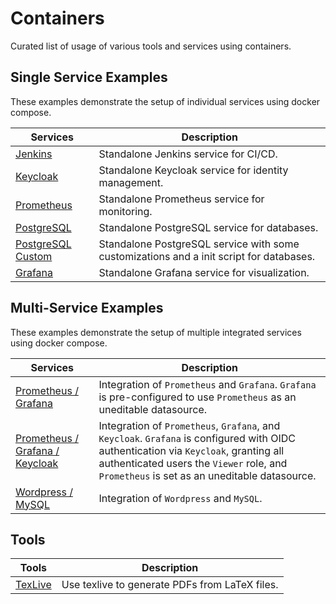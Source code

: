 # Containers

Curated list of usage of various tools and services using containers.

## Single Service Examples

These examples demonstrate the setup of individual services using docker compose.

| Services                             | Description                                                                             |
| ------------------------------------ | --------------------------------------------------------------------------------------- |
| [Jenkins](jenkins)                   | Standalone Jenkins service for CI/CD.                                                   |
| [Keycloak](keycloak)                 | Standalone Keycloak service for identity management.                                    |
| [Prometheus](prometheus)             | Standalone Prometheus service for monitoring.                                           |
| [PostgreSQL](postgres)               | Standalone PostgreSQL service for databases.                                            |
| [PostgreSQL Custom](postgres-custom) | Standalone PostgreSQL service with some customizations and a init script for databases. |
| [Grafana](grafana)                   | Standalone Grafana service for visualization.                                           |

## Multi-Service Examples

These examples demonstrate the setup of multiple integrated services using docker compose.

| Services                                                       | Description                                                                                                                                                                                                                       |
| -------------------------------------------------------------- | --------------------------------------------------------------------------------------------------------------------------------------------------------------------------------------------------------------------------------- |
| [Prometheus / Grafana](prometheus-grafana)                     | Integration of `Prometheus` and `Grafana`. `Grafana` is pre-configured to use `Prometheus` as an uneditable datasource.                                                                                                           |
| [Prometheus / Grafana / Keycloak](prometheus-grafana-keycloak) | Integration of `Prometheus`, `Grafana`, and `Keycloak`. `Grafana` is configured with OIDC authentication via `Keycloak`, granting all authenticated users the `Viewer` role, and `Prometheus` is set as an uneditable datasource. |
| [Wordpress / MySQL](wordpress-mysql)                           | Integration of `Wordpress` and `MySQL`.                                                                                                                                                                                           |

## Tools

| Tools              | Description                                    |
| ------------------ | ---------------------------------------------- |
| [TexLive](texlive) | Use texlive to generate PDFs from LaTeX files. |
